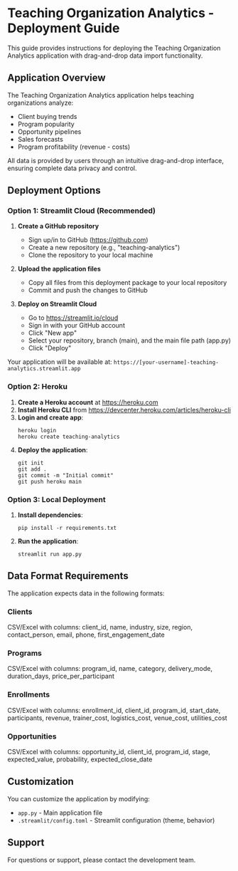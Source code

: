 # Teaching Organization Analytics - Deployment Guide

This guide provides instructions for deploying the Teaching Organization Analytics application with drag-and-drop data import functionality.

## Application Overview

The Teaching Organization Analytics application helps teaching organizations analyze:
- Client buying trends
- Program popularity
- Opportunity pipelines
- Sales forecasts
- Program profitability (revenue - costs)

All data is provided by users through an intuitive drag-and-drop interface, ensuring complete data privacy and control.

## Deployment Options

### Option 1: Streamlit Cloud (Recommended)

1. **Create a GitHub repository**
   - Sign up/in to GitHub (https://github.com)
   - Create a new repository (e.g., "teaching-analytics")
   - Clone the repository to your local machine

2. **Upload the application files**
   - Copy all files from this deployment package to your local repository
   - Commit and push the changes to GitHub

3. **Deploy on Streamlit Cloud**
   - Go to https://streamlit.io/cloud
   - Sign in with your GitHub account
   - Click "New app"
   - Select your repository, branch (main), and the main file path (app.py)
   - Click "Deploy"

Your application will be available at: `https://[your-username]-teaching-analytics.streamlit.app`

### Option 2: Heroku

1. **Create a Heroku account** at https://heroku.com
2. **Install Heroku CLI** from https://devcenter.heroku.com/articles/heroku-cli
3. **Login and create app**:
   ```
   heroku login
   heroku create teaching-analytics
   ```
4. **Deploy the application**:
   ```
   git init
   git add .
   git commit -m "Initial commit"
   git push heroku main
   ```

### Option 3: Local Deployment

1. **Install dependencies**:
   ```
   pip install -r requirements.txt
   ```
2. **Run the application**:
   ```
   streamlit run app.py
   ```

## Data Format Requirements

The application expects data in the following formats:

### Clients
CSV/Excel with columns: client_id, name, industry, size, region, contact_person, email, phone, first_engagement_date

### Programs
CSV/Excel with columns: program_id, name, category, delivery_mode, duration_days, price_per_participant

### Enrollments
CSV/Excel with columns: enrollment_id, client_id, program_id, start_date, participants, revenue, trainer_cost, logistics_cost, venue_cost, utilities_cost

### Opportunities
CSV/Excel with columns: opportunity_id, client_id, program_id, stage, expected_value, probability, expected_close_date

## Customization

You can customize the application by modifying:
- `app.py` - Main application file
- `.streamlit/config.toml` - Streamlit configuration (theme, behavior)

## Support

For questions or support, please contact the development team.
